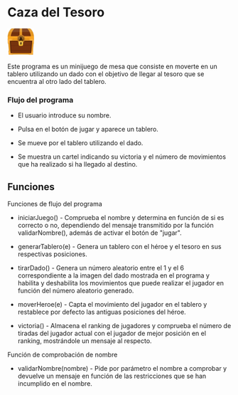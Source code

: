 # Caza del Tesoro 
<img src="https://raw.githubusercontent.com/HenzeI/Caza_del_Tesoro-HF/refs/heads/main/img/cofreCerrado.png" height=60px>

Este programa es un minijuego de mesa que consiste en moverte en un tablero utilizando un dado con el objetivo de llegar al tesoro que se encuentra al otro lado del tablero.

### Flujo del programa

- El usuario introduce su nombre.

- Pulsa en el botón de jugar y aparece un tablero.

- Se mueve por el tablero utilizando el dado.

- Se muestra un cartel indicando su victoria y el número de movimientos que ha realizado si ha llegado al destino.

## Funciones

Funciones de flujo del programa

- iniciarJuego() - Comprueba el nombre y determina en función de si es correcto o no, dependiendo del mensaje transmitido por la función validarNombre(), además de activar el botón de "jugar".

- generarTablero(e) - Genera un tablero con el héroe y el tesoro en sus respectivas posiciones.

- tirarDado() - Genera un número aleatorio entre el 1 y el 6 correspondiente a la imagen del dado mostrada en el programa y habilita y deshabilita los movimientos que puede realizar el jugador en función del número aleatorio generado.

- moverHeroe(e) - Capta el movimiento del jugador en el tablero y restablece por defecto las antiguas posiciones del héroe.

- victoria() - Almacena el ranking de jugadores y comprueba el número de tiradas del jugador actual con el jugador de mejor posición en el ranking, mostrándole un mensaje al respecto.

Función de comprobación de nombre

- validarNombre(nombre) - Pide por parámetro el nombre a comprobar y devuelve un mensaje en función de las restricciones que se han incumplido en el nombre.
